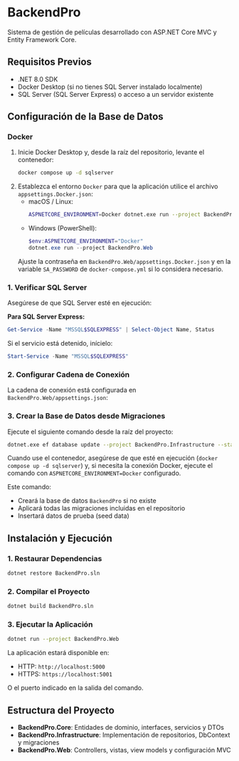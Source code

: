 # BackendPro

Sistema de gestión de películas desarrollado con ASP.NET Core MVC y Entity Framework Core.

## Requisitos Previos

- .NET 8.0 SDK
- Docker Desktop (si no tienes SQL Server instalado localmente)
- SQL Server (SQL Server Express) o acceso a un servidor existente

## Configuración de la Base de Datos

### Docker

1. Inicie Docker Desktop y, desde la raíz del repositorio, levante el contenedor:
   ```bash
   docker compose up -d sqlserver
   ```
2. Establezca el entorno `Docker` para que la aplicación utilice el archivo `appsettings.Docker.json`:
   - macOS / Linux:
     ```bash
     ASPNETCORE_ENVIRONMENT=Docker dotnet.exe run --project BackendPro.Web
     ```
   - Windows (PowerShell):
     ```powershell
     $env:ASPNETCORE_ENVIRONMENT="Docker"
     dotnet.exe run --project BackendPro.Web
     ```
   Ajuste la contraseña en `BackendPro.Web/appsettings.Docker.json` y en la variable `SA_PASSWORD` de `docker-compose.yml` si lo considera necesario.

### 1. Verificar SQL Server

Asegúrese de que SQL Server esté en ejecución:

**Para SQL Server Express:**
```powershell
Get-Service -Name "MSSQL$SQLEXPRESS" | Select-Object Name, Status
```

Si el servicio está detenido, inícielo:
```powershell
Start-Service -Name "MSSQL$SQLEXPRESS"
```

### 2. Configurar Cadena de Conexión

La cadena de conexión está configurada en `BackendPro.Web/appsettings.json`:

### 3. Crear la Base de Datos desde Migraciones

Ejecute el siguiente comando desde la raíz del proyecto:

```bash
dotnet.exe ef database update --project BackendPro.Infrastructure --startup-project BackendPro.Web
```

Cuando use el contenedor, asegúrese de que esté en ejecución (`docker compose up -d sqlserver`) y, si necesita la conexión Docker, ejecute el comando con `ASPNETCORE_ENVIRONMENT=Docker` configurado.

Este comando:
- Creará la base de datos `BackendPro` si no existe
- Aplicará todas las migraciones incluidas en el repositorio
- Insertará datos de prueba (seed data)

## Instalación y Ejecución

### 1. Restaurar Dependencias

```bash
dotnet restore BackendPro.sln
```

### 2. Compilar el Proyecto

```bash
dotnet build BackendPro.sln
```

### 3. Ejecutar la Aplicación

```bash
dotnet run --project BackendPro.Web
```

La aplicación estará disponible en:
- HTTP: `http://localhost:5000`
- HTTPS: `https://localhost:5001`

O el puerto indicado en la salida del comando.

## Estructura del Proyecto

- **BackendPro.Core**: Entidades de dominio, interfaces, servicios y DTOs
- **BackendPro.Infrastructure**: Implementación de repositorios, DbContext y migraciones
- **BackendPro.Web**: Controllers, vistas, view models y configuración MVC
